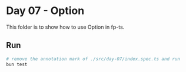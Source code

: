 # Day 07 - Option

This folder is to show how to use Option in fp-ts.

## Run

```sh
# remove the annotation mark of ./src/day-07/index.spec.ts and run
bun test
```
